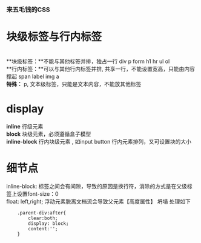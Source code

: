 ### 来五毛钱的CSS
# 块级标签与行内标签
<br>**块级标签：**不能与其他标签并排，独占一行
		div p form h1 hr ul ol 
<br>**行内标签：**可以与其他行内标签并排, 共享一行，不能设置宽高，只能由内容撑起
		span label img a
<br>**特殊：**
		p, 文本级标签，只能是文本内容，不能放其他标签 

# display	
**inline**   行级元素<br>
**block**    块级元素，必须遵循盒子模型<br>
**inline-block** 行内块级元素 , 如input button 行内元素排列，又可设置块的大小


# 细节点
inline-block: 标签之间会有间隙，导致的原因是换行符，消除的方式是在父级标签上设置font-size：0<br>
float: left,right; 浮动元素脱离文档流会导致父元素【高度属性】 坍塌 处理如下
```
	.parent-div:after{
		clear:both;
		display: block;
		content:'';
	}
```


	
	